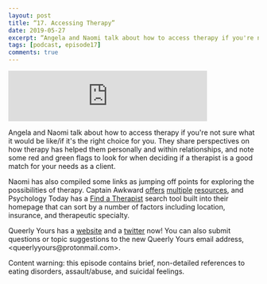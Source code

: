 ```yaml
---
layout: post
title: “17. Accessing Therapy”
date: 2019-05-27
excerpt: “Angela and Naomi talk about how to access therapy if you're not sure what it would be like/if it's the right choice for you.”
tags: [podcast, episode17]
comments: true
---
```

<iframe src="https://anchor.fm/queerly-yours/embed/episodes/17--Accessing-Therapy-e45f2j" height="102px" width="400px" frameborder="0" scrolling="no"></iframe>

<p>Angela and Naomi talk about how to access therapy if you're not sure what it would be like/if it's the right choice for you. They share perspectives on how therapy has helped them personally and within relationships, and note some red and green flags to look for when deciding if a therapist is a good match for your needs as a client.</p>
<p>Naomi has also compiled some links as jumping off points for exploring the possibilities of therapy. Captain Awkward <a href="https://captainawkward.com/2011/09/22/how-to-locate-low-cost-mental-health-care-in-the-us-and-canada-guest-post/">offers</a> <a href="https://captainawkward.com/2017/10/03/guest-post-14-free-and-low-cost-mental-health-resources/">multiple</a> <a href="https://captainawkward.com/2013/03/01/guest-post-what-to-expect-when-you-call-a-helplinehotline/">resources</a>, and Psychology Today has a <a href="https://www.psychologytoday.com/us">Find a Therapist</a> search tool built into their homepage that can sort by a number of factors including location, insurance, and therapeutic specialty.</p>
<p>Queerly Yours has a <a href="http://queerlyyourspodcast.com/">website</a> and a <a href="https://twitter.com/queerlyyourspod">twitter</a> now! You can also submit questions or topic suggestions to the new Queerly Yours email address, &lt;queerlyyours@protonmail.com&gt;.</p>
<p>Content warning: this episode contains brief, non-detailed references to eating disorders, assault/abuse, and suicidal feelings.</p>
